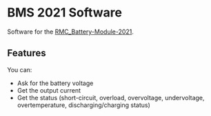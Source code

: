 # BMS 2021 Software

Software for the [RMC_Battery-Module-2021](https://github.com/cwruRobotics/RMC-Battery-Module-2021).

## Features

You can:
* Ask for the battery voltage
* Get the output current
* Get the status (short-circuit, overload, overvoltage, undervoltage, overtemperature, discharging/charging status)
